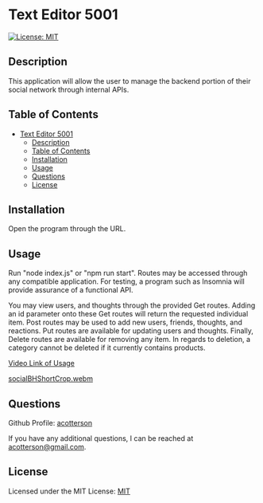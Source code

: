 # Text Editor 5001

[![License: MIT](https://img.shields.io/badge/License-MIT-yellow.svg)](https://opensource.org/licenses/MIT)

## Description

This application will allow the user to manage the backend portion of their social network through internal APIs.

## Table of Contents

- [Text Editor 5001](#text-editor-5001)
  - [Description](#description)
  - [Table of Contents](#table-of-contents)
  - [Installation](#installation)
  - [Usage](#usage)
  - [Questions](#questions)
  - [License](#license)

## Installation

Open the program through the URL.

## Usage

Run "node index.js" or "npm run start". Routes may be accessed through any compatible application. For testing, a program such as Insomnia will provide assurance of a functional API.

You may view users, and thoughts through the provided Get routes. Adding an id parameter onto these Get routes will return the requested individual item. Post routes may be used to add new users, friends, thoughts, and reactions. Put routes are available for updating users and thoughts. Finally, Delete routes are available for removing any item. In regards to deletion, a category cannot be deleted if it currently contains products.

[Video Link of Usage](https://drive.google.com/file/d/1VLwXh7Pi6B_19rPzqQOByy5rTJzs8pEI/view?usp=sharing)

[socialBHShortCrop.webm](https://user-images.githubusercontent.com/35825121/202360879-c21698ce-5f8a-4041-8455-468de8be4e97.webm)

## Questions

Github Profile: [acotterson](https://github.com/acotterson)

If you have any additional questions, I can be reached at [acotterson@gmail.com](mailto:acotterson@gmail.com).

## License

Licensed under the MIT License: [MIT](https://opensource.org/licenses/MIT)
